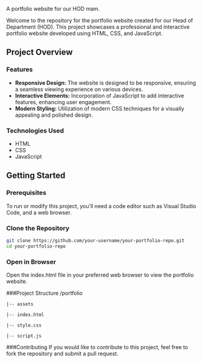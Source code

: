 
A portfolio website for our HOD mam.


Welcome to the repository for the portfolio website created for our Head of Department (HOD). This project showcases a professional and interactive portfolio website developed using HTML, CSS, and JavaScript.

## Project Overview

### Features

- **Responsive Design:** The website is designed to be responsive, ensuring a seamless viewing experience on various devices.
- **Interactive Elements:** Incorporation of JavaScript to add interactive features, enhancing user engagement.
- **Modern Styling:** Utilization of modern CSS techniques for a visually appealing and polished design.

### Technologies Used

- HTML
- CSS
- JavaScript

## Getting Started

### Prerequisites

To run or modify this project, you'll need a code editor such as Visual Studio Code, and a web browser.



### Clone the Repository

```bash
git clone https://github.com/your-username/your-portfolio-repo.git
cd your-portfolio-repo
```
### Open in Browser
Open the index.html file in your preferred web browser to view the portfolio website.

###Project Structure
/portfolio 
```
|-- assets

|-- index.html

|-- style.css

|-- script.js
```
###Contributing
If you would like to contribute to this project, feel free to fork the repository and submit a pull request.
